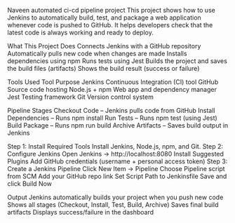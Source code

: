 Naveen automated ci-cd pipeline project
This project shows how to use Jenkins to automatically build, test, and package a web application whenever code is pushed to GitHub.
It helps developers check that the latest code is always working and ready to deploy.

What This Project Does
Connects Jenkins with a GitHub repository
Automatically pulls new code when changes are made
Installs dependencies using npm
Runs tests using Jest
Builds the project and saves the build files (artifacts)
Shows the build result (success or failure)

Tools Used
Tool	Purpose
Jenkins	Continuous Integration (CI) tool
GitHub	Source code hosting
Node.js + npm	Web app and dependency manager
Jest	Testing framework
Git	Version control system

Pipeline Stages
Checkout Code – Jenkins pulls code from GitHub
Install Dependencies – Runs npm install
Run Tests – Runs npm test (using Jest)
Build Package – Runs npm run build
Archive Artifacts – Saves build output in Jenkins

Step 1: Install Required Tools
Install Jenkins, Node.js, npm, and Git.
Step 2: Configure Jenkins
Open Jenkins → http://localhost:8080
Install Suggested Plugins
Add GitHub credentials (username + personal access token)
Step 3: Create a Jenkins Pipeline
Click New Item → Pipeline
Choose Pipeline script from SCM
Add your GitHub repo link
Set Script Path to Jenkinsfile
Save and click Build Now

Output
Jenkins automatically builds your project when you push new code
Shows all stages (Checkout, Install, Test, Build, Archive)
Saves final build artifacts
Displays success/failure in the dashboard
